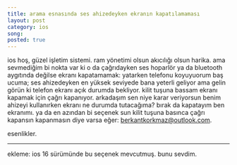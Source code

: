 ```yaml
---
title: arama esnasında ses ahizedeyken ekranın kapatılamaması
layout: post
category: ios
song:
posted: true
---
```


ios hoş, güzel işletim sistemi. ram yönetimi olsun akıcılığı olsun harika. ama sevmediğim bi nokta var ki o da çağrıdayken ses hoparlör ya da bluetooth aygıtında değilse ekranı kapatamamak: yatarken telefonu koyuyuorum baş ucuma; ses ahizedeyken en yüksek seviyede bana yeterli geliyor ama gelin görün ki telefon ekranı açık durumda bekliyor. kilit tuşuna bassam ekranı kapamak için çağrı kapanıyor. arkadaşım sen niye karar veriyorsun benim ahizeyi kullanırken ekranı ne durumda tutacağıma? bırak da kapatayım ben ekranımı. ya da en azından bi seçenek sun kilit tuşuna basınca çağrı kapansın kapanmasın diye varsa eğer: [berkantkorkmaz@outlook.com](mailto:berkantkorkmaz@outlook.com?subject=arama%20esnasında%20ekranın%20kapanması%20hk.).

esenlikler.

---

ekleme: ios 16 sürümünde bu seçenek mevcutmuş. bunu sevdim.
